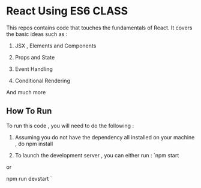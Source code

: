 # React Using ES6 CLASS

This repos contains code that touches the fundamentals of React.
It covers the basic ideas such as :

1. JSX , Elements and Components

1. Props and State

1. Event Handling

1. Conditional Rendering

And much more

## How To Run

To run this code , you will need to do the following :

1. Assuming you do not have the dependency all installed on your machine , do npm install

1. To launch the development server , you can either run :
   `npm start

or

npm run devstart
`
